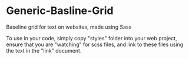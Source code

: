 # Generic-Basline-Grid
Baseline grid for text on websites, made using Sass

To use in your code, simply copy "styles" folder into your web project, ensure that you are "watching" for scss files, and link to these files using the text in the "link" document.
